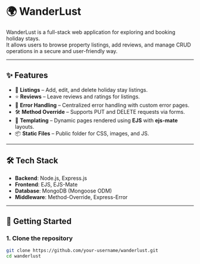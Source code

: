 # 🌍 WanderLust

WanderLust is a full-stack web application for exploring and booking holiday stays.  
It allows users to browse property listings, add reviews, and manage CRUD operations in a secure and user-friendly way.  

---

## ✨ Features
- 🏡 **Listings** – Add, edit, and delete holiday stay listings.  
- ⭐ **Reviews** – Leave reviews and ratings for listings.  
- 🔐 **Error Handling** – Centralized error handling with custom error pages.  
- 🛠 **Method Override** – Supports PUT and DELETE requests via forms.  
- 🎨 **Templating** – Dynamic pages rendered using **EJS** with **ejs-mate** layouts.  
- 📦 **Static Files** – Public folder for CSS, images, and JS.  

---

## 🛠 Tech Stack
- **Backend**: Node.js, Express.js  
- **Frontend**: EJS, EJS-Mate  
- **Database**: MongoDB (Mongoose ODM)  
- **Middleware**: Method-Override, Express-Error  

---

## 🚀 Getting Started

### 1. Clone the repository
```bash
git clone https://github.com/your-username/wanderlust.git
cd wanderlust

